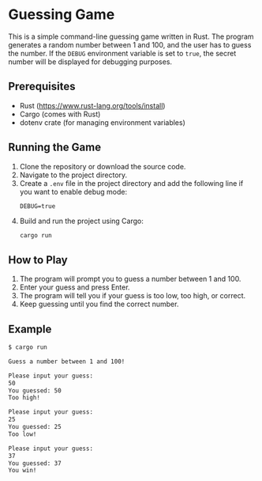 # Guessing Game

This is a simple command-line guessing game written in Rust. The program generates a random number between 1 and 100, and the user has to guess the number. If the `DEBUG` environment variable is set to `true`, the secret number will be displayed for debugging purposes.

## Prerequisites

- Rust (https://www.rust-lang.org/tools/install)
- Cargo (comes with Rust)
- dotenv crate (for managing environment variables)

## Running the Game

1. Clone the repository or download the source code.
2. Navigate to the project directory.
3. Create a `.env` file in the project directory and add the following line if you want to enable debug mode:
    ```env
    DEBUG=true
    ```
4. Build and run the project using Cargo:
    ```sh
    cargo run
    ```

## How to Play

1. The program will prompt you to guess a number between 1 and 100.
2. Enter your guess and press Enter.
3. The program will tell you if your guess is too low, too high, or correct.
4. Keep guessing until you find the correct number.

## Example

```sh
$ cargo run

Guess a number between 1 and 100!

Please input your guess:
50
You guessed: 50
Too high!

Please input your guess:
25
You guessed: 25
Too low!

Please input your guess:
37
You guessed: 37
You win!
```